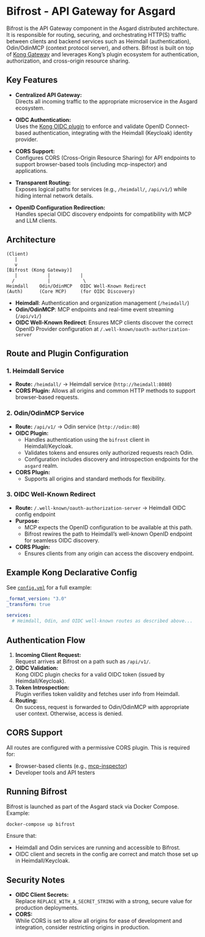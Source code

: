 # Bifrost - API Gateway for Asgard

Bifrost is the API Gateway component in the Asgard distributed architecture. It is responsible for routing, securing, and orchestrating HTTP(S) traffic between clients and backend services such as Heimdall (authentication), Odin/OdinMCP (context protocol server), and others. Bifrost is built on top of [Kong Gateway](https://konghq.com) and leverages Kong’s plugin ecosystem for authentication, authorization, and cross-origin resource sharing.



## Key Features

- **Centralized API Gateway:**  
  Directs all incoming traffic to the appropriate microservice in the Asgard ecosystem.

- **OIDC Authentication:**  
  Uses the [Kong OIDC plugin](https://github.com/revomatico/kong-oidc) to enforce and validate OpenID Connect-based authentication, integrating with the Heimdall (Keycloak) identity provider.

- **CORS Support:**  
  Configures CORS (Cross-Origin Resource Sharing) for API endpoints to support browser-based tools (including mcp-inspector) and applications.

- **Transparent Routing:**  
  Exposes logical paths for services (e.g., `/heimdall/`, `/api/v1/`) while hiding internal network details.

- **OpenID Configuration Redirection:**  
  Handles special OIDC discovery endpoints for compatibility with MCP and LLM clients.



## Architecture

```
(Client)
   |
   v
[Bifrost (Kong Gateway)]
   |           |           |
  /            |            \
Heimdall    Odin/OdinMCP   OIDC Well-Known Redirect
(Auth)      (Core MCP)     (for OIDC Discovery)
```

- **Heimdall**: Authentication and organization management (`/heimdall/`)
- **Odin/OdinMCP**: MCP endpoints and real-time event streaming (`/api/v1/`)
- **OIDC Well-Known Redirect**: Ensures MCP clients discover the correct OpenID Provider configuration at `/.well-known/oauth-authorization-server`



## Route and Plugin Configuration

### 1. Heimdall Service

- **Route:** `/heimdall/` → Heimdall service (`http://heimdall:8080`)
- **CORS Plugin:** Allows all origins and common HTTP methods to support browser-based requests.

### 2. Odin/OdinMCP Service

- **Route:** `/api/v1/` → Odin service (`http://odin:80`)
- **OIDC Plugin:**  
  - Handles authentication using the `bifrost` client in Heimdall/Keycloak.
  - Validates tokens and ensures only authorized requests reach Odin.
  - Configuration includes discovery and introspection endpoints for the `asgard` realm.
- **CORS Plugin:**  
  - Supports all origins and standard methods for flexibility.

### 3. OIDC Well-Known Redirect

- **Route:** `/.well-known/oauth-authorization-server` → Heimdall OIDC config endpoint
- **Purpose:**  
  - MCP expects the OpenID configuration to be available at this path.
  - Bifrost rewires the path to Heimdall’s well-known OpenID endpoint for seamless OIDC discovery.
- **CORS Plugin:**  
  - Ensures clients from any origin can access the discovery endpoint.



## Example Kong Declarative Config

See [`config.yml`](../.conf.example/bifrost/config.yml) for a full example:

```yaml
_format_version: "3.0"
_transform: true

services:
  # Heimdall, Odin, and OIDC well-known routes as described above...
```



## Authentication Flow

1. **Incoming Client Request:**  
   Request arrives at Bifrost on a path such as `/api/v1/`.
2. **OIDC Validation:**  
   Kong OIDC plugin checks for a valid OIDC token (issued by Heimdall/Keycloak).
3. **Token Introspection:**  
   Plugin verifies token validity and fetches user info from Heimdall.
4. **Routing:**  
   On success, request is forwarded to Odin/OdinMCP with appropriate user context. Otherwise, access is denied.



## CORS Support

All routes are configured with a permissive CORS plugin. This is required for:

- Browser-based clients (e.g., [mcp-inspector](https://github.com/modelcontextprotocol/inspector))
- Developer tools and API testers



## Running Bifrost

Bifrost is launched as part of the Asgard stack via Docker Compose. Example:

```bash
docker-compose up bifrost
```

Ensure that:
- Heimdall and Odin services are running and accessible to Bifrost.
- OIDC client and secrets in the config are correct and match those set up in Heimdall/Keycloak.



## Security Notes

- **OIDC Client Secrets:**  
  Replace `REPLACE_WITH_A_SECRET_STRING` with a strong, secure value for production deployments.
- **CORS:**  
  While CORS is set to allow all origins for ease of development and integration, consider restricting origins in production.